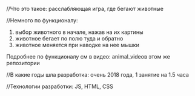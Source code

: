 //Что это такое:
расслабляющая игра, где бегают животные 

//Немного по функционалу: 
1) выбор животного в начале, нажав на их картины
2) животное бегает по полю туда и обратно
3) животное меняется при наводке на нее мышки

Подробнее по функционалу см в видео: animal_videoв этом же репозитории 

//В какие годы шла разработка:
очень 2018 года, 1 занятие на 1.5 часа

//Технологии разработки:
JS, HTML, CSS
